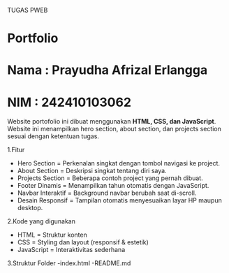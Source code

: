 TUGAS PWEB

# Portfolio
# Nama : Prayudha Afrizal Erlangga
# NIM  : 242410103062

Website portofolio ini dibuat menggunakan **HTML, CSS, dan JavaScript**.  
Website ini menampilkan hero section, about section, dan projects section sesuai dengan ketentuan tugas.

1.Fitur
- Hero Section = Perkenalan singkat dengan tombol navigasi ke project.  
- About Section = Deskripsi singkat tentang diri saya.  
- Projects Section = Beberapa contoh project yang pernah dibuat.  
- Footer Dinamis = Menampilkan tahun otomatis dengan JavaScript.  
- Navbar Interaktif = Background navbar berubah saat di-scroll.  
- Desain Responsif = Tampilan otomatis menyesuaikan layar HP maupun desktop.  

2.Kode yang digunakan
- HTML = Struktur konten  
- CSS = Styling dan layout (responsif & estetik)  
- JavaScript = Interaktivitas sederhana  

3.Struktur Folder
-index.html
-README.md
